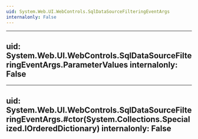 ```yaml
---
uid: System.Web.UI.WebControls.SqlDataSourceFilteringEventArgs
internalonly: False
---
```


---
uid: System.Web.UI.WebControls.SqlDataSourceFilteringEventArgs.ParameterValues
internalonly: False
---

---
uid: System.Web.UI.WebControls.SqlDataSourceFilteringEventArgs.#ctor(System.Collections.Specialized.IOrderedDictionary)
internalonly: False
---
